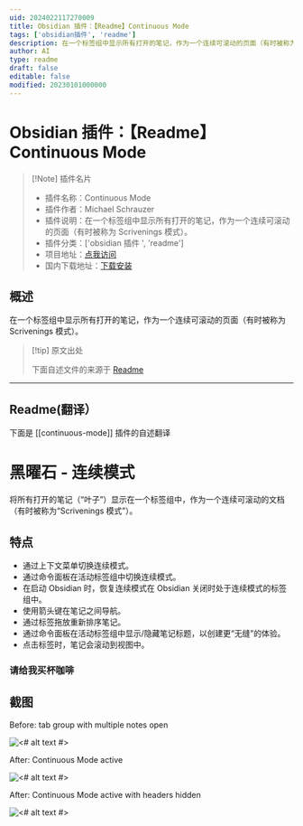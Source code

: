 ```yaml
---
uid: 2024022117270009
title: Obsidian 插件：【Readme】Continuous Mode
tags: ['obsidian插件', 'readme']
description: 在一个标签组中显示所有打开的笔记，作为一个连续可滚动的页面（有时被称为Scrivenings模式）。
author: AI
type: readme
draft: false
editable: false
modified: 20230101000000
---
```


# Obsidian 插件：【Readme】Continuous Mode

> [!Note] 插件名片
> - 插件名称：Continuous Mode
> - 插件作者：Michael Schrauzer
> - 插件说明：在一个标签组中显示所有打开的笔记，作为一个连续可滚动的页面（有时被称为 Scrivenings 模式）。
> - 插件分类：['obsidian 插件 ', 'readme']
> - 项目地址：[点我访问](https://github.com/gasparschott/obsidian-continuous-mode)
> - 国内下载地址：[下载安装](https://pkmer.cn/products/plugin/pluginMarket/?continuous-mode)

## 概述

在一个标签组中显示所有打开的笔记，作为一个连续可滚动的页面（有时被称为 Scrivenings 模式）。

> [!tip] 原文出处
>
>下面自述文件的来源于 [Readme](https://ghproxy.net/https://raw.githubusercontent.com/gasparschott/obsidian-continuous-mode/main/README.md)
>

---

## Readme(翻译）

下面是 [[continuous-mode]] 插件的自述翻译

# 黑曜石 - 连续模式

将所有打开的笔记（“叶子”）显示在一个标签组中，作为一个连续可滚动的文档（有时被称为“Scrivenings 模式”）。

## 特点

 - 通过上下文菜单切换连续模式。
 - 通过命令面板在活动标签组中切换连续模式。
 - 在启动 Obsidian 时，恢复连续模式在 Obsidian 关闭时处于连续模式的标签组中。
 - 使用箭头键在笔记之间导航。
 - 通过标签拖放重新排序笔记。
 - 通过命令面板在活动标签组中显示/隐藏笔记标题，以创建更“无缝”的体验。
 - 点击标签时，笔记会滚动到视图中。

### 请给我买杯咖啡

## 截图

Before: tab group with multiple notes open

![<# alt text #>](assets/before.png "before.png")

After: Continuous Mode active

![<# alt text #>](assets/after.png "after.png")

After: Continuous Mode active with headers hidden

![<# alt text #>](assets/after-no-headers.png "after-no-headers.png")